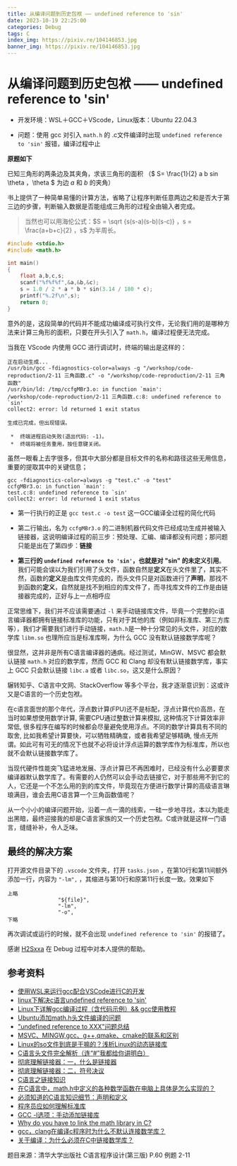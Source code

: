 ```yaml
---
title: 从编译问题到历史包袱 —— undefined reference to 'sin'
date: 2023-10-19 22:25:00
categories: Debug
tags: C
index_img: https://pixiv.re/104146853.jpg
banner_img: https://pixiv.re/104146853.jpg
---
```


# 从编译问题到历史包袱 —— undefined reference to 'sin'

- 开发环境：WSL＋GCC＋VScode，Linux版本：Ubuntu 22.04.3


- 问题：使用 gcc 对引入 `math.h` 的 .c文件编译时出现 ``undefined reference to 'sin'`` 报错，编译过程中止

**原题如下**


已知三角形的两条边及其夹角，求该三角形的面积 （$ S= \frac{1}{2} a b sin \theta ，\theta  $ 为边 $a$ 和 $b$ 的夹角）

书上提供了一种简单易懂的计算方法，省略了让程序判断任意两边之和是否大于第三边的步骤，判断输入数据是否能组成三角形的过程全由输入者完成。

>当然也可以用海伦公式：$S = \sqrt {s(s-a)(s-b)(s-c)} ，s = \frac{a+b+c}{2}  ，s$ 为半周长。

```c
#include <stdio.h>
#include <math.h>

int main()
{
    float a,b,c,s;
    scanf("%f%f%f",&a,&b,&c);
    s = 1.0 / 2 * a * b * sin(3.14 / 180 * c);
    printf("%.2f\n",s);
    return 0;
}
```

意外的是，这段简单的代码并不能成功编译成可执行文件，无论我们用的是哪种方法来计算三角形的面积，只要在开头引入了 `math.h`，编译过程便无法完成。

当我在 VScode 内使用 GCC 进行调试时，终端的输出是这样的：

```
正在启动生成...
/usr/bin/gcc -fdiagnostics-color=always -g "/workshop/code-reproduction/2-11 三角函数.c" -o "/workshop/code-reproduction/2-11 三角函数"
/usr/bin/ld: /tmp/ccfgMBr3.o: in function `main':
/workshop/code-reproduction/2-11 三角函数.c:8: undefined reference to `sin'
collect2: error: ld returned 1 exit status

生成已完成，但出现错误。

 *  终端进程启动失败(退出代码: -1)。 
 *  终端将被任务重用，按任意键关闭。 
```

虽然一眼看上去字很多，但其中大部分都是目标文件的名称和路径这些无用信息，重要的提取其中的关键信息；

```
gcc -fdiagnostics-color=always -g "test.c" -o "test"
ccfgMBr3.o: in function `main':
test.c:8: undefined reference to `sin'
collect2: error: ld returned 1 exit status
```

- 第一行执行的正是 `gcc test.c -o test` 这一GCC编译全过程的简化代码

- 第二行输出，名为 `ccfgMBr3.o` 的二进制机器代码文件已经成功生成并被输入链接器，这说明编译过程的前三步：预处理、汇编、编译都没有问题；那问题只能是出在了第四步：**链接**

- **第三行的 `undefined reference to 'sin'`，也就是对 "sin" 的未定义引用**。我们可能会误以为我们引用了头文件，函数自然是**定义**在头文件里了，其实不然，函数的**定义**是由库文件完成的，而头文件只是对函数进行了**声明**，那找不到函数的**定义**，自然就是找不到相应的库文件了，而寻找库文件的工作是由链接器完成的，正好与上一点相呼应

正常思维下，我们并不应该需要通过 `-l` 来手动链接库文件，毕竟一个完整的c语言编译器都拥有链接标准库的功能，只有对于其他的库（例如非标准库、第三方库等），我们才需要我们进行手动链接，`math.h`是一种十分常见的头文件，对应的数学库 `libm.so` 也理所应当是标准库啊，为什么 GCC 没有默认链接数学库呢？

很显然，这并非是所有C语言编译器的通病。经过测试，MinGW、MSVC 都会默认链接 `math.h` 对应的数学库，然而 GCC 和 Clang 却没有默认链接数学库，事实上 GCC 只会默认链接 `libc.a` 或者 `libc.so`，这又是什么原因？

辗转知乎、C语言中文网、StackOverflow 等多个平台，我才逐渐意识到：这或许又是C语言的一个历史包袱。

在c语言面世的那个年代，浮点数计算(FPU)还不是标配，浮点计算代价高昂，在当时如果想使用数学计算, 需要CPU通过整数计算来模拟, 这种情况下计算效率非常低, 很多程序在编写的时候都会尽量避免使用浮点。不同的数学计算具有不同的取舍, 比如我希望计算要快，可以牺牲精确度，或者我希望足够精确, 慢点无所谓。如此可有可无的情况下也就不必将设计浮点运算的数学库作为标准库，所以也就不会默认链接数学库了。

当现代硬件性能突飞猛进地发展、浮点计算已不再困难时，已经没有什么必要要求编译器默认数学库了。有需要的人仍然可以会手动去链接它，对于那些用不到它的人，它还是一个不怎么用的到的库文件，毕竟现在方便进行数学计算的高级语言琳琅满目，谁会去用C语言算一个三角函数值呢？

从一个小小的编译问题开始，沿着一点一滴的线索，一硅一步地寻找，本以为能走出黑暗，最终迎接我的却是C语言家族的又一个历史包袱。C或许就是这样一门语言，缝缝补补，令人乏味。

## 最终的解决方案

打开源文件目录下的 `.vscode` 文件夹，打开 `tasks.json` ，在第10行和第11间额外添加一行，内容为 `"-lm",` ，其缩进与第10行和原第11行长度一致。效果如下

```
上略
                "${file}",
                "-lm",
                "-o",
下略
```

再次调试或运行的时候，就不会出现 ``undefined reference to 'sin'`` 的报错了。

感谢 [H2Sxxa](https://github.com/H2Sxxa) 在 Debug 过程中对本人提供的帮助。

## 参考资料

- [使用WSL来运行gcc配合VSCode进行C的开发](https://blog.h2sxxa.eu.org/2023/08/10/wsl-gcc-vscode/)
- [linux下解决c语言undefined reference to 'sin'](https://blog.csdn.net/mhhyoucom/article/details/19156481)
- [Linux下详解gcc编译过程（含代码示例）&& gcc使用教程](https://blog.csdn.net/weixin_47826078/article/details/120474122) 
- [Ubuntu添加math.h头文件编译的问题](https://blog.csdn.net/zhenguo26/article/details/79432140)
- ["undefined reference to XXX"问题总结](https://zhuanlan.zhihu.com/p/81681440)
- [MSVC、MINGW,gcc、g++,qmake、cmake的联系和区别](https://www.zhihu.com/question/333560253)
- [Linux的so文件到底是干嘛的？浅析Linux的动态链接库](https://www.zhihu.com/tardis/zm/art/235551437)
- [C语言头文件完全解析（连“#”我都给你讲明白）](https://blog.csdn.net/CRAZY_eyes/article/details/104868178)
- [彻底理解链接器：一，什么是链接器](https://zhuanlan.zhihu.com/p/369036368)
- [彻底理解链接器：二，符号决议](https://zhuanlan.zhihu.com/p/369039101)
- [C语言之链接知识](https://blog.csdn.net/u010650845/article/details/90413038)
- [在C语言中，math.h中定义的各种数学函数在电脑上具体是怎么实现的？](https://www.zhihu.com/question/21914131)
- [必须知道的C语言知识细节：声明和定义](https://zhuanlan.zhihu.com/p/162578969)
- [程序员应如何理解标准库](https://zhuanlan.zhihu.com/p/191613862)
- [GCC -l选项：手动添加链接库](https://c.biancheng.net/view/2382.html)
- [Why do you have to link the math library in C?](https://stackoverflow.com/questions/1033898/why-do-you-have-to-link-the-math-library-in-c)
- [gcc，clang在编译c程序时为什么不默认连接数学库？](https://www.zhihu.com/question/493038432)
- [关于编译：为什么必须在C中链接数学库？](https://www.codenong.com/1033898/)

题目来源：清华大学出版社 C语言程序设计(第三版) P.60 例题 2-11


